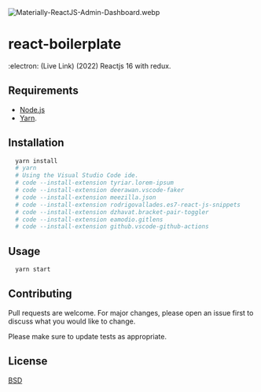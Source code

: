 <img src="https://codedthemes.com/wp-content/uploads/edd/2022/05/Materially-ReactJS-Admin-Dashboard.webp" alt="Materially-ReactJS-Admin-Dashboard.webp" width=""/>

# react-boilerplate

:electron: (Live Link) (2022) Reactjs 16 with redux.

## Requirements

* [Node.js](https://nodejs.org/en/)
* [Yarn](https://yarnpkg.com/).

## Installation

```bash
  yarn install
  # yarn
  # Using the Visual Studio Code ide.
  # code --install-extension tyriar.lorem-ipsum
  # code --install-extension deerawan.vscode-faker
  # code --install-extension meezilla.json
  # code --install-extension rodrigovallades.es7-react-js-snippets
  # code --install-extension dzhavat.bracket-pair-toggler
  # code --install-extension eamodio.gitlens
  # code --install-extension github.vscode-github-actions
```

## Usage

```bash
  yarn start
```

## Contributing
Pull requests are welcome. For major changes, please open an issue first to discuss what you would like to change.

Please make sure to update tests as appropriate.

## License
[BSD](https://opensource.org/licenses/BSD-3-Clause)
